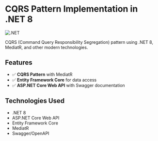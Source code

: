 # CQRS Pattern Implementation in .NET 8

![.NET](https://img.shields.io/badge/.NET-8.0-blue)

CQRS (Command Query Responsibility Segregation) pattern using .NET 8, MediatR, and other modern technologies.

## Features

- ✅ **CQRS Pattern** with MediatR
- ✅ **Entity Framework Core** for data access
- ✅ **ASP.NET Core Web API** with Swagger documentation

## Technologies Used

- .NET 8
- ASP.NET Core Web API
- Entity Framework Core
- MediatR
- Swagger/OpenAPI
